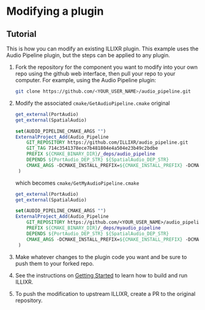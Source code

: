 # Modifying a plugin

## Tutorial

This is how you can modify an existing ILLIXR plugin. This example uses the Audio Pipeline plugin, but the steps can be applied to any plugin.

1.  Fork the repository for the component you want to modify into your own repo using the github
    web interface, then pull your repo to your computer. For example, using the Audio Pipeline plugin:
    ```bash
    git clone https://github.com/<YOUR_USER_NAME>/audio_pipeline.git
    ```

        

1.  Modify the associated `cmake/GetAudioPipeline.cmake`
    original
    ```cmake
    get_external(PortAudio)
    get_external(SpatialAudio)

    set(AUDIO_PIPELINE_CMAKE_ARGS "")
    ExternalProject_Add(Audio_Pipeline
        GIT_REPOSITORY https://github.com/ILLIXR/audio_pipeline.git
        GIT_TAG 714c3541378ece7b481804e4a504e23b49c2bdbe
        PREFIX ${CMAKE_BINARY_DIR}/_deps/audio_pipeline
        DEPENDS ${PortAudio_DEP_STR} ${SpatialAudio_DEP_STR}
        CMAKE_ARGS -DCMAKE_INSTALL_PREFIX=${CMAKE_INSTALL_PREFIX} -DCMAKE_BUILD_TYPE=${CMAKE_BUILD_TYPE} -DCMAKE_CXX_FLAGS=-L${CMAKE_INSTALL_PREFIX}/lib\ -L${CMAKE_INSTALL_PREFIX}/lib64 -DILLIXR_ROOT=${PROJECT_SOURCE_DIR}/include -DCMAKE_PREFIX_PATH=${CMAKE_INSTALL_PREFIX} -DCMAKE_INSTALL_LIBDIR=lib -DILLIXR_BUILD_SUFFIX=${ILLIXR_BUILD_SUFFIX} ${AUDIO_PIPELINE_CMAKE_ARGS}
     )
    ```
    which becomes `cmake/GetMyAudioPipeline.cmake`
    ```cmake
    get_external(PortAudio)
    get_external(SpatialAudio)

    set(AUDIO_PIPELINE_CMAKE_ARGS "")
    ExternalProject_Add(Audio_Pipeline
        GIT_REPOSITORY https://github.com/<YOUR_USER_NAME>/audio_pipeline.git
        PREFIX ${CMAKE_BINARY_DIR}/_deps/myaudio_pipeline
        DEPENDS ${PortAudio_DEP_STR} ${SpatialAudio_DEP_STR}
        CMAKE_ARGS -DCMAKE_INSTALL_PREFIX=${CMAKE_INSTALL_PREFIX} -DCMAKE_BUILD_TYPE=${CMAKE_BUILD_TYPE} -DCMAKE_CXX_FLAGS=-L${CMAKE_INSTALL_PREFIX}/lib\ -L${CMAKE_INSTALL_PREFIX}/lib64 -DILLIXR_ROOT=${PROJECT_SOURCE_DIR}/include -DCMAKE_PREFIX_PATH=${CMAKE_INSTALL_PREFIX} -DCMAKE_INSTALL_LIBDIR=lib -DILLIXR_BUILD_SUFFIX=${ILLIXR_BUILD_SUFFIX} ${AUDIO_PIPELINE_CMAKE_ARGS}
     )
    ```
   
1.  Make whatever changes to the plugin code you want and be sure to push them to your forked repo.

1.  See the instructions on [Getting Started][10] to learn how to build and run ILLIXR.

1.  To push the modification to upstream ILLIXR, create a PR to the original repository.


[//]: # (- Internal -)

[10]:   getting_started.md
